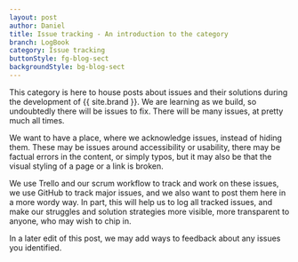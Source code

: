 ```yaml
---
layout: post
author: Daniel
title: Issue tracking - An introduction to the category
branch: LogBook
category: Issue tracking
buttonStyle: fg-blog-sect
backgroundStyle: bg-blog-sect
---
```


This category is here to house posts about issues and their solutions during the development of {{ site.brand }}. We are learning as we build, so undoubtedly there will be issues to fix. There will be many issues, at pretty much all times.
<!-- excerpt-end -->

We want to have a place, where we acknowledge issues, instead of hiding them. These may be issues around accessibility or usability, there may be factual errors in the content, or simply typos, but it may also be that the visual styling of a page or a link is broken.

We use Trello and our scrum workflow to track and work on these issues, we use GitHub to track major issues, and we also want to post them here in a more wordy way. In part, this will help us to log all tracked issues, and make our struggles and solution strategies more visible, more transparent to anyone, who may wish to chip in.

In a later edit of this post, we may add ways to feedback about any issues you identified.
